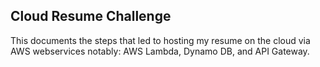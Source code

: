 ## Cloud Resume Challenge
This documents the steps that led to hosting my resume on the cloud via AWS webservices notably: AWS Lambda, Dynamo DB, and API Gateway.
